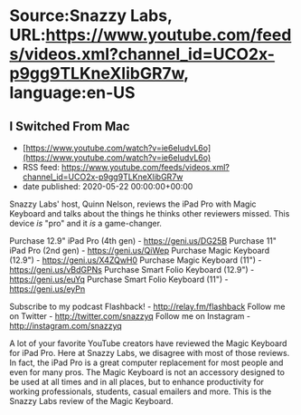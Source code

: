 # Source:Snazzy Labs, URL:https://www.youtube.com/feeds/videos.xml?channel_id=UCO2x-p9gg9TLKneXlibGR7w, language:en-US

## I Switched From Mac
 - [https://www.youtube.com/watch?v=ie6eIudvL6o](https://www.youtube.com/watch?v=ie6eIudvL6o)
 - RSS feed: https://www.youtube.com/feeds/videos.xml?channel_id=UCO2x-p9gg9TLKneXlibGR7w
 - date published: 2020-05-22 00:00:00+00:00

Snazzy Labs' host, Quinn Nelson, reviews the iPad Pro with Magic Keyboard and talks about the things he thinks other reviewers missed. This device *is* "pro" and it *is* a game-changer.

Purchase 12.9" iPad Pro (4th gen) - https://geni.us/DG25B
Purchase 11" iPad Pro (2nd gen) - https://geni.us/QiWep
Purchase Magic Keyboard (12.9") - https://geni.us/X4ZQwH0
Purchase Magic Keyboard (11") - https://geni.us/vBdGPNs
Purchase Smart Folio Keyboard (12.9") - https://geni.us/euYq
Purchase Smart Folio Keyboard (11") - https://geni.us/eyPn

Subscribe to my podcast Flashback! - http://relay.fm/flashback
Follow me on Twitter - http://twitter.com/snazzyq
Follow me on Instagram - http://instagram.com/snazzyq

A lot of your favorite YouTube creators have reviewed the Magic Keyboard for iPad Pro. Here at Snazzy Labs, we disagree with most of those reviews. In fact, the iPad Pro is a great computer replacement for most people and even for many pros. The Magic Keyboard is not an accessory designed to be used at all times and in all places, but to enhance productivity for working professionals, students, casual emailers and more. This is the Snazzy Labs review of the Magic Keyboard.

